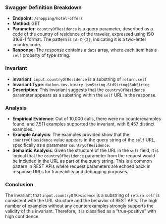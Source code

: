 ### Swagger Definition Breakdown
- **Endpoint**: `/shopping/hotel-offers`
- **Method**: GET
- **Parameter**: `countryOfResidence` is a query parameter, described as a code of the country of residence of the traveler, expressed using ISO 3166-1 format. The pattern is `[A-Z]{2}`, indicating it is a two-letter country code.
- **Response**: The response contains a `data` array, where each item has a `self` property of type string.

### Invariant
- **Invariant**: `input.countryOfResidence` is a substring of `return.self`
- **Invariant Type**: `daikon.inv.binary.twoString.StdString$SubString`
- **Description**: This invariant suggests that the `countryOfResidence` parameter appears as a substring within the `self` URL in the response.

### Analysis
- **Empirical Evidence**: Out of 10,000 calls, there were no counterexamples found, and 7,511 examples supported the invariant, with 6,457 distinct examples.
- **Example Analysis**: The examples provided show that the `countryOfResidence` value appears in the query string of the `self` URL, specifically as a parameter `countryOfResidence`.
- **Semantic Analysis**: Given the structure of the URL in the `self` field, it is logical that the `countryOfResidence` parameter from the request would be included in the URL as part of the query string. This is a common pattern in REST APIs where request parameters are echoed back in response URLs for traceability and debugging purposes.

### Conclusion
The invariant that `input.countryOfResidence` is a substring of `return.self` is consistent with the URL structure and the behavior of REST APIs. The high number of examples without any counterexamples strongly supports the validity of this invariant. Therefore, it is classified as a "true-positive" with high confidence.
